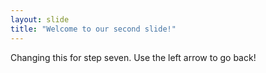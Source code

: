 ```yaml
---
layout: slide
title: "Welcome to our second slide!"
---
```

Changing this for step seven.
Use the left arrow to go back!
